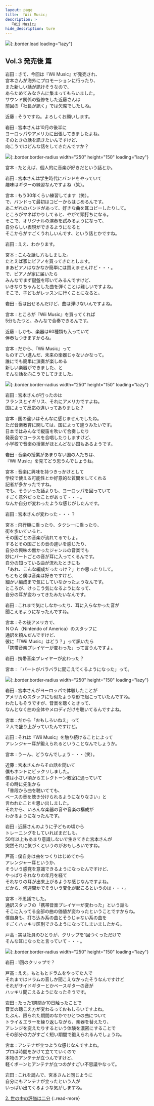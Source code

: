 ```yaml
---
layout: page
title: 『Wii Music』
description: >
  『Wii Music』
hide_description: ture
---
```


![](/others/interviews/jp/wii/r64j/vol3/img/mainvisual1.jpg){:.border.lead loading="lazy"}

## Vol.3 発売後 篇

岩田
: さて、今回は『Wii Music』が発売され、<br>宮本さんが海外にプロモーションに行ったり、<br>また新しい話が訊けそうなので、<br>あらためてみなさんに集まってもらいました。<br>サウンド関係の監修をした近藤さんは<br>前回の「社長が訊く」では欠席でしたしね。

近藤
: そうですね。よろしくお願いします。

岩田
: 宮本さんは10月の後半に<br>ヨーロッパやアメリカに出張してきましたよね。<br>そのときの話を訊きたいんですけど、<br>向こうではどんな話をしてきたんですか？

![](/others/interviews/jp/wii/r64j/vol3/img/photo1.jpg){:.border.border-radius width="250" height="150" loading="lazy"}

宮本
: たとえば、個人的に音楽が好きだという話とか。

岩田
: 宮本さんは学生時代にバンドをやっていて<br>趣味はギターの練習なんですよね（笑）。

宮本
: もう30年くらい練習してます（笑）。<br>で、バンドって最初はコピーからはじめるんです。<br>あこがれのバンドがあって、好きな曲を耳コピーしたりして。<br>ところがマネばかりしてると、やがて頭打ちになる。<br>そこで、オリジナルの演奏を試みるようになって、<br>自分らしい表現ができるようになると<br>そこからがすごくうれしいんです、という話とかですね。

岩田
: ええ、わかります。

宮本
: こんな話し方もしました。<br>たとえば家にピアノを買ってきたとします。<br>まあピアノはなかなか簡単には買えませんけど・・・。<br>で、ピアノが家に届いたら<br>みんなでまず鍵盤を叩いてみるんですけど、<br>いきなりちゃんとした曲を弾くことは難しいですよね。<br>そこで、子どもがレッスンに行くことになると。

岩田
: 音は出せるんだけど、曲は弾けないんですよね。

宮本
: ところが『Wii Music』を買ってくれば<br>5分もたつと、みんなで合奏できるんです。

近藤
: しかも、楽器は60種類も入っていて<br>伴奏もつきますからね。

宮本
: だから、『Wii Music』って<br>ものすごい進んだ、未来の楽器じゃないかなって。<br>誰にでも簡単に演奏が楽しめる<br>新しい楽器ができました、と<br>そんな話を向こうでしてきました。

![](/others/interviews/jp/wii/r64j/vol3/img/photo2.jpg){:.border.border-radius width="250" height="150" loading="lazy"}

岩田
: 宮本さんが行ったのは<br>フランスとイギリス、それにアメリカですよね。<br>国によって反応の違いってありました？

宮本
: 国の違いはそんなに感じませんでしたね。<br>ただ音楽教育に関しては、国によって違うみたいです。<br>日本ではみんなで縦笛を吹いて合奏したり<br>発表会でコーラスを合唱したりしますけど、<br>小学校で音楽の授業がほとんどない国もあるようです。

岩田
: 音楽の授業があまりない国の人たちは、<br>『Wii Music』を見てどう思うんでしょうね。

宮本
: 音楽に興味を持つきっかけとして<br>学校で使える可能性とか好意的な質問をしてくれる<br>記者が多かったですね。<br>でも、そういった話よりも、ヨーロッパを回っていて<br>すごく意外だったことがあって・・・。<br>なんか自分が変わったような感じがしたんです。

岩田
: 宮本さんが変わった・・・？

宮本
: 飛行機に乗ったり、タクシーに乗ったり、<br>街を歩いていると、<br>その国ごとの音楽が流れてるでしょ。<br>するとその国ごとの音の違いを感じたり、<br>自分の興味の無かったジャンルの音楽でも<br>妙にパートごとの音が耳に入ってくるんです。<br>自分の知っている曲が流れたときにも<br>「あれ、こんな編成だったっけ？」とか思ったりして。<br>もともと僕は音楽は好きですけど、<br>細かい編成まで気にしていなかったようなんです。<br>ところが、けっこう気になるようになって、<br>自分の耳が変わってきたみたいなんです。

岩田
: これまで気にしなかったり、耳に入らなかった音が<br>聞こえるようになったんですね。

宮本
: その後アメリカで、<br>ＮＯＡ（Nintendo of America）のスタッフに<br>通訳を頼んだんですけど、<br>彼に「『Wii Music』はどう？」って訊いたら<br>「携帯音楽プレイヤーが変わった」って言うんですよ。

岩田
: 携帯音楽プレイヤーが変わった？

宮本
: 「パートがバラバラに聞こえてくるようになった」って。

![](/others/interviews/jp/wii/r64j/vol3/img/photo3.jpg){:.border.border-radius width="250" height="150" loading="lazy"}

岩田
: 宮本さんがヨーロッパで体験したことが<br>アメリカのスタッフにも似たような形で起こっていたんですね。<br>わたしもそうですが、音楽を聴くときって、<br>なんとなく曲の全体やメロディだけを聴いてるんですよね。

宮本
: だから「おもしろいねえ」って<br>２人で盛り上がっていたんですけど。

岩田
: それは『Wii Music』を触り続けることによって<br>アレンジャー耳が鍛えられるということなんでしょうか。

宮本
: うーん、どうなんでしょう・・・（笑）。

近藤
: 宮本さんからその話を聞いて<br>僕もホントにビックリしました。<br>僕は小さい頃からエレクトーン教室に通っていて<br>その時に先生から<br>「普段から曲を聴いてても、<br>ベースの音を聴き分けられるようになりなさい」と<br>言われたことを思い出しました。<br>それから、いろんな楽器の音や音楽の構成が<br>わかるようになったんです。

岩田
: 近藤さんのように子どもの頃から<br>トレーニングをしていればまだしも、<br>50年以上もあまり意識しないで生きてきた宮本さんが<br>突然それに気づくというのがおもしろいですね。

戸高
: 僕自身は曲をつくりはじめてから<br>アレンジャー耳というか、<br>そういう感覚を意識できるようになったんですけど、<br>やっぱりそれなりの年月を経て<br>それなりの耳が出来上がるような感じなんですよね。<br>だから、何週間かでそういう変化が起こるというのは・・・。

宮本
: 不思議でした。<br>通訳スタッフの「携帯音楽プレイヤーが変わった」という話も<br>そこに入ってる全部の曲の価値が変わったということですからね。<br>僕自身も、打ち込み系の曲とそうじゃない系の曲を<br>すごくハッキリ区別できるようになってしまいましたから。

戸高
: 実は社員のひとりが、クリップを1回つくっただけで<br>そんな耳になったと言っていて・・・。

![](/others/interviews/jp/wii/r64j/vol3/img/photo4.jpg){:.border.border-radius width="250" height="150" loading="lazy"}

岩田
: 1回のクリップで？

戸高
: ええ。もともとドラムをやってた人で<br>それまではドラムの音しか聞こえなかったそうなんですけど<br>それがサイドギターとかベースギターの音が<br>ハッキリ聞こえるようになったそうです。

岩田
: たった1週間か10日触ったことで<br>音楽の聴こえ方が変わるっておもしろいですよね。<br>たぶん、限られた期間のなかでひとつの曲について<br>トライ＆エラーを繰り返しながら、楽器を替えたり、<br>アレンジを変えたりするという体験を濃密にすることで<br>その部分の力がすごく短い期間で鍛えられるんでしょうね。

宮本
: アンテナが立つような感じなんですよね。<br>プロは時間をかけて立てていくので<br>本物のアンテナが立つんですけど、<br>軽くポーンとアンテナが立つのがすごい不思議やなって。

岩田
: これを読んで、宮本さんと同じように<br>自分にもアンテナが立ったという人が<br>いっぱい出てくるような気がしますね。

[2. 世の中の評価は二分](2.md)
{:.read-more}

